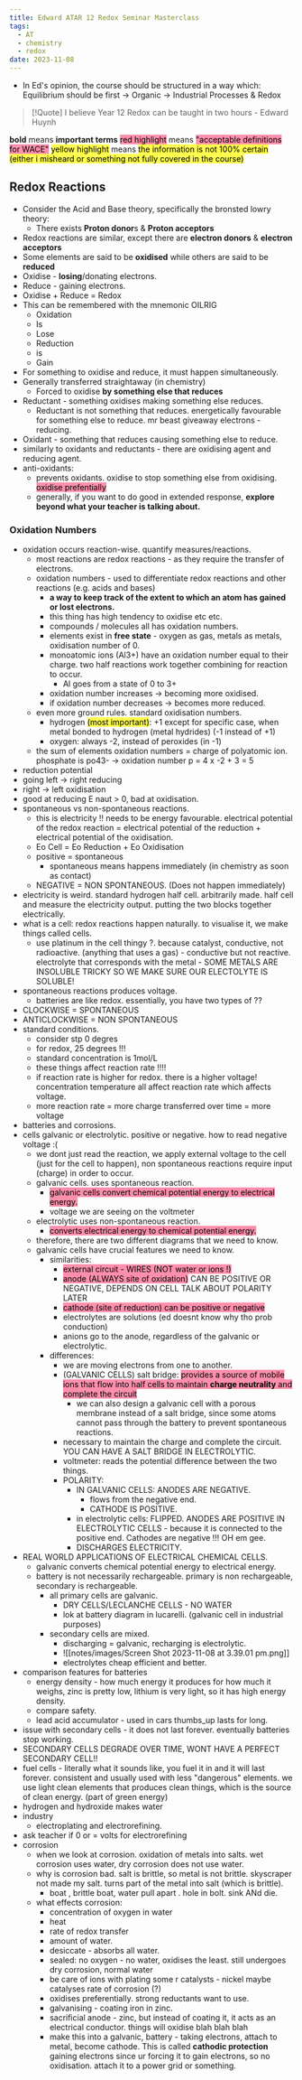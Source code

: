```yaml
---
title: Edward ATAR 12 Redox Seminar Masterclass
tags:
  - AT
  - chemistry
  - redox
date: 2023-11-08
---
```

- In Ed's opinion, the course should be structured in a way which: Equilibrium should be first -> Organic -> Industrial Processes & Redox
>[!Quote] I believe Year 12 Redox can be taught in two hours - Edward Huynh

**bold** means **important terms**
<mark style="background: #FF5582A6;">red highlight</mark> means <mark style="background: #FF5582A6;">"acceptable definitions for WACE"</mark>
<mark style="background: #FFFD00B0;">yellow highlight</mark> means <mark style="background: #FFFD00B0;">the information is not 100% certain (either i misheard or something not fully covered in the course)</mark>
## Redox Reactions
- Consider the Acid and Base theory, specifically the bronsted lowry theory:
	- There exists **Proton donor**s & **Proton acceptors**
- Redox reactions are similar, except there are **electron donors** & **electron acceptors**
- Some elements are said to be **oxidised** while others are said to be **reduced**
- Oxidise - **losing**/donating electrons.
- Reduce - gaining electrons.
- Oxidise + Reduce = Redox
- This can be remembered with the mnemonic OILRIG
	- Oxidation
	- Is
	- Lose
	- Reduction
	- is
	- Gain
- For something to oxidise and reduce, it must happen simultaneously.
- Generally transferred straightaway (in chemistry)
	- Forced to oxidise **by something else that reduces**
- Reductant - something oxidises making something else reduces.
	- Reductant is not something that reduces. energetically favourable for something else to reduce. mr beast giveaway electrons - reducing.
- Oxidant - something that reduces causing something else to reduce.
- similarly to oxidants and reductants - there are oxidising agent and reducing agent.
- anti-oxidants:
	- prevents oxidants. oxidise to stop something else from oxidising. <mark style="background: #FF5582A6;">oxidise prefentially</mark>
	- generally, if you want to do good in extended response, **explore beyond what your teacher is talking about.**
### Oxidation Numbers
- oxidation occurs reaction-wise. quantify measures/reactions.
	- most reactions are redox reactions - as they require the transfer of electrons.
	- oxidation numbers - used to differentiate redox reactions and other reactions (e.g. acids and bases)
		- **a way to keep track of the extent to which an atom has gained or lost electrons.**
		- this thing has high tendency to oxidise etc etc.
		- compounds / molecules all has oxidation numbers.
		- elements exist in **free state** - oxygen as gas, metals as metals, oxidisation number of 0.
		- monoatomic ions (Al3+) have an oxidation number equal to their charge. two half reactions work together combining for reaction to occur.
			- Al goes from a state of 0 to 3+
		- oxidation number increases -> becoming more oxidised.
		- if oxidation number decreases -> becomes more reduced.
	- even more ground rules. standard oxidisation numbers.
		- hydrogen <mark style="background: #FFFD00B0;">(most important)</mark>: +1 except for specific case, when metal bonded to hydrogen (metal hydrides) (-1 instead of +1)
		- oxygen: always -2, instead of peroxides (in -1)
	- the sum of elements oxidation numbers = charge of polyatomic ion. phosphate is po43- -> oxidation number p = 4 x -2 + 3 = 5
- reduction potential 
- going left -> right reducing
- right -> left oxidisation
- good at reducing E naut > 0, bad at oxidisation.
- spontaneous vs non-spontaneous reactions.
	- this is electricity !! needs to be energy favourable. electrical potential of the redox reaction = electrical potential of the reduction + electrical potential of the oxidisation.
	- Eo Cell = Eo Reduction + Eo Oxidisation
	- positive = spontaneous
		- spontaneous means happens immediately (in chemistry as soon as contact)
	- NEGATIVE = NON SPONTANEOUS.  (Does not happen immediately)
- electricity is weird. standard hydrogen half cell. arbitrarily made. half cell and measure the electricity output. putting the two blocks together electrically.
- what is a cell: redox reactions happen naturally. to visualise it, we make things called cells.
	- use platinum in the cell thingy ?. because catalyst, conductive, not radioactive. (anything that uses a gas) - conductive but not reactive. electrolyte that corresponds with the metal - SOME METALS ARE INSOLUBLE TRICKY SO WE MAKE SURE OUR ELECTOLYTE IS SOLUBLE!
- spontaneous reactions produces voltage.
	- batteries are like redox. essentially, you have two types of ??
- CLOCKWISE = SPONTANEOUS
- ANTICLOCKWISE = NON SPONTANEOUS
- standard conditions.
	- consider stp 0 degres
	- for redox, 25 degrees !!!
	- standard concentration is 1mol/L
	- these things affect reaction rate !!!!
	- if reaction rate is higher for redox. there is a higher voltage! concentration temperature all affect reaction rate which affects voltage.
	- more reaction rate = more charge transferred over time = more voltage
- batteries and corrosions.
- cells galvanic or electrolytic. positive or negative. how to read negative voltage :(
	- we dont just read the reaction, we apply external voltage to the cell (just for the cell to happen), non spontaneous reactions require input (charge) in order to occur.
	- galvanic cells. uses spontaneous reaction.
		- <mark style="background: #FF5582A6;">galvanic cells convert chemical potential energy to electrical energy.</mark>
		- voltage we are seeing on the voltmeter
	- electrolytic uses non-spontaneous reaction.
		- <mark style="background: #FF5582A6;">converts electrical energy to chemical potential energy.</mark>
	- therefore, there are two different diagrams that we need to know.
	- galvanic cells have crucial features we need to know.
		- similarities: 
			- <mark style="background: #FF5582A6;">external circuit - WIRES (NOT water or ions !)</mark>
			- <mark style="background: #FF5582A6;">anode (ALWAYS site of oxidation)</mark> CAN BE POSITIVE OR NEGATIVE, DEPENDS ON CELL TALK ABOUT POLARITY LATER
			- <mark style="background: #FF5582A6;">cathode (site of reduction) can be positive or negative</mark>
			- electrolytes are solutions (ed doesnt know why tho prob conduction)
			- anions go to the anode, regardless of the galvanic or electrolytic.
		- differences:
			- we are moving electrons from one to another.
			- (GALVANIC CELLS) salt bridge: <mark style="background: #FF5582A6;">provides a source of mobile ions that flow into half cells to maintain **charge neutrality** and complete the circuit</mark>
				- we can also design a galvanic cell with a porous membrane instead of a salt bridge, since some atoms cannot pass through the battery to prevent spontaneous reactions.
			- necessary to maintain the charge and complete the circuit. YOU CAN HAVE A SALT BRIDGE IN ELECTROLYTIC.
			- voltmeter: reads the potential difference between the two things.
			- POLARITY:
				- IN GALVANIC CELLS: ANODES ARE NEGATIVE.
					- flows from the negative end.
					- CATHODE IS POSITIVE.
				- in electrolytic cells: FLIPPED. ANODES ARE POSITIVE IN ELECTROLYTIC CELLS - because it is connected to the positive end. Cathodes are negative !!! OH em gee.
				- DISCHARGES ELECTRICITY.
- REAL WORLD APPLICATIONS OF ELECTRICAL CHEMICAL CELLS.
	- galvanic converts chemical potential energy to electrical energy.
	- battery is not necessarily rechargeable. primary is non rechargeable, secondary is rechargeable.
		- all primary cells are galvanic. 
			- DRY CELLS/LECLANCHE CELLS - NO WATER
			- lok at battery diagram in lucarelli. (galvanic cell in industrial purposes)
		- secondary cells are mixed.
			- discharging = galvanic, recharging is electrolytic.
			- ![[notes/images/Screen Shot 2023-11-08 at 3.39.01 pm.png]]
			- electrolytes cheap efficient and better.
- comparison features for batteries
	- energy density - how much energy it produces for how much it weighs, zinc is pretty low, lithium is very light, so it has high energy density.
	- compare safety.
	- lead acid accumulator - used in cars thumbs_up lasts for long. 
- issue with secondary cells - it does not last forever. eventually batteries stop working.
- SECONDARY CELLS DEGRADE OVER TIME, WONT HAVE A PERFECT SECONDARY CELL!!
- fuel cells - literally what it sounds like, you fuel it in and it will last forever. consistent and usually used with less "dangerous" elements. we use light clean elements that produces clean things, which is the source of clean energy. (part of green energy)
- hydrogen and hydroxide makes water
- industry
	- electroplating and electrorefining.
- ask teacher if 0 or = volts for electrorefining
- corrosion
	- when we look at corrosion. oxidation of metals into salts. wet corrosion uses water, dry corrosion does not use water.
	- why is corrosion bad. salt is brittle, so metal is not brittle. skyscraper not made my salt. turns part of the metal into salt (which is brittle).
		- boat , brittle boat, water pull apart . hole in bolt. sink ANd die.
	- what effects corrosion:
		- concentration of oxygen in water
		- heat
		- rate of redox transfer
		- amount of water.
		- desiccate - absorbs all water.
		- sealed: no oxygen - no water, oxidises the least. still undergoes dry corrosion, normal water
		- be care of ions with plating some r catalysts - nickel maybe catalyses rate of corrosion (?)
		- oxidises preferentially. strong reductants want to use.
		- galvanising - coating iron in zinc.
		- sacrificial anode - zinc, but instead of coating it, it acts as an electrical conductor. things will oxidise blah blah blah
		- make this into a galvanic, battery - taking electrons, attach to metal, become cathode. This is called **cathodic protection** gaining electrons since ur forcing it to gain electrons, so no oxidisation. attach it to a power grid or something.